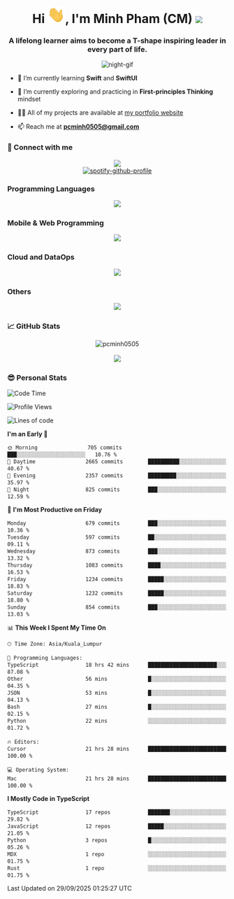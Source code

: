 <h1 align="center">Hi <img src="https://raw.githubusercontent.com/ABSphreak/ABSphreak/master/gifs/Hi.gif" width="40px" />, I'm Minh Pham (CM) <img src="https://media.giphy.com/media/1ynCEtlgMPAeNAqdnu/giphy.gif" width="20px" /> </h1>
<h3 align="center">A lifelong learner aims to become a T-shape inspiring leader in every part of life.</h3>

<p align="center">
  <img src="https://media.giphy.com/media/xUA7bdpLxQhsSQdyog/giphy.gif" alt="night-gif" height="200em"/>
</p>

- 🌱 I’m currently learning **Swift** and **SwiftUI**

- 🔭 I’m currently exploring and practicing in **First-principles Thinking** mindset

- 👨‍💻 All of my projects are available at [my portfolio website](https://pcminh0505.vercel.app/)

- 📫 Reach me at **pcminh0505@gmail.com**


<h3 align="left">🧬 Connect with me</h3>
<p align="center">
<a href="https://linkedin.com/in/pcminh0505" target="blank"><img align="center" src="https://img.shields.io/badge/linkedin-%230077B5.svg?style=for-the-badge&logo=linkedin&logoColor=white" /></a>
<br/>
<a href="https://spotify-github-profile.kittinanx.com/api/view?uid=217d5ndg2rakxarcnspwomj7q&redirect=true">
  <img height="350em" src="https://spotify-github-profile.kittinanx.com/api/view?uid=217d5ndg2rakxarcnspwomj7q&cover_image=true&theme=default&bar_color_cover=true" alt="spotify-github-profile" />
</a>
</p>

<h3 align="left">Programming Languages</h3>
<p align="center">
  <a href="https://skillicons.dev">
    <img src="https://skillicons.dev/icons?i=py,ts,go,rust,java,swift,dart,solidity,cpp" />
  </a>
</p>

<h3 align="left">Mobile & Web Programming</h3>
<p align="center">
  <a href="https://skillicons.dev">
    <img src="https://skillicons.dev/icons?i=react,nextjs,flutter,graphql,fastapi,nodejs,spring,postgres,mongodb" />
  </a>
</p>

<h3 align="left">Cloud and DataOps</h3>
<p align="center">
  <a href="https://skillicons.dev">
     <img src="https://skillicons.dev/icons?i=aws,firebase,gcp,supabase,vercel,docker,kafka,redis,cassandra" />
  </a>
</p>

<h3 align="left">Others</h3>
<p align="center">
  <a href="https://skillicons.dev">
    <img src="https://skillicons.dev/icons?i=apple,anaconda,vscode,figma,postman,notion,obsidian" />
  </a>
</p>

<h3 align="left">📈 GitHub Stats</h3>

<p align="center">
<img height="180em" src="https://github-readme-stats.vercel.app/api?username=pcminh0505&count_private=true&show_icons=true&include_all_commits=true&theme=ayu-mirage&show_icons=true&locale=en" alt="pcminh0505" />
<br/><br/>
<img src="https://github-profile-trophy.vercel.app/?username=pcminh0505&theme=onedark&rank=SECRET,SSS,SS,S,AAA,AA,A&column=3" />
</p>

<h3 align="left">😎 Personal Stats</h3>

<!--START_SECTION:waka-->
![Code Time](http://img.shields.io/badge/Code%20Time-2%2C086%20hrs%2016%20mins-blue)

![Profile Views](http://img.shields.io/badge/Profile%20Views-0-blue)

![Lines of code](https://img.shields.io/badge/From%20Hello%20World%20I%27ve%20Written-35.6%20million%20lines%20of%20code-blue)

**I'm an Early 🐤** 

```text
🌞 Morning                705 commits         ███░░░░░░░░░░░░░░░░░░░░░░   10.76 % 
🌆 Daytime                2665 commits        ██████████░░░░░░░░░░░░░░░   40.67 % 
🌃 Evening                2357 commits        █████████░░░░░░░░░░░░░░░░   35.97 % 
🌙 Night                  825 commits         ███░░░░░░░░░░░░░░░░░░░░░░   12.59 % 
```
📅 **I'm Most Productive on Friday** 

```text
Monday                   679 commits         ███░░░░░░░░░░░░░░░░░░░░░░   10.36 % 
Tuesday                  597 commits         ██░░░░░░░░░░░░░░░░░░░░░░░   09.11 % 
Wednesday                873 commits         ███░░░░░░░░░░░░░░░░░░░░░░   13.32 % 
Thursday                 1083 commits        ████░░░░░░░░░░░░░░░░░░░░░   16.53 % 
Friday                   1234 commits        █████░░░░░░░░░░░░░░░░░░░░   18.83 % 
Saturday                 1232 commits        █████░░░░░░░░░░░░░░░░░░░░   18.80 % 
Sunday                   854 commits         ███░░░░░░░░░░░░░░░░░░░░░░   13.03 % 
```


📊 **This Week I Spent My Time On** 

```text
🕑︎ Time Zone: Asia/Kuala_Lumpur

💬 Programming Languages: 
TypeScript               18 hrs 42 mins      ██████████████████████░░░   87.08 % 
Other                    56 mins             █░░░░░░░░░░░░░░░░░░░░░░░░   04.35 % 
JSON                     53 mins             █░░░░░░░░░░░░░░░░░░░░░░░░   04.13 % 
Bash                     27 mins             █░░░░░░░░░░░░░░░░░░░░░░░░   02.15 % 
Python                   22 mins             ░░░░░░░░░░░░░░░░░░░░░░░░░   01.72 % 

🔥 Editors: 
Cursor                   21 hrs 28 mins      █████████████████████████   100.00 % 

💻 Operating System: 
Mac                      21 hrs 28 mins      █████████████████████████   100.00 % 
```

**I Mostly Code in TypeScript** 

```text
TypeScript               17 repos            ███████░░░░░░░░░░░░░░░░░░   29.82 % 
JavaScript               12 repos            █████░░░░░░░░░░░░░░░░░░░░   21.05 % 
Python                   3 repos             █░░░░░░░░░░░░░░░░░░░░░░░░   05.26 % 
MDX                      1 repo              ░░░░░░░░░░░░░░░░░░░░░░░░░   01.75 % 
Rust                     1 repo              ░░░░░░░░░░░░░░░░░░░░░░░░░   01.75 % 
```




 Last Updated on 29/09/2025 01:25:27 UTC
<!--END_SECTION:waka-->

